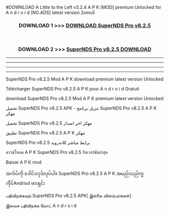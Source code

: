 #DOWNLOAD A Little to the Left v3.2.4 A P K [MOD] premium Unlocked for A n d r o i d [NO.ADS] latest version 2xmu5 



<div align="center">

<h3>DOWNLOAD 1 >>> <a href="https://downloadmod1.web.app/?judul=SuperNDS Pro v8.2.5 ">DOWNLOAD SuperNDS Pro v8.2.5 </a></h3><br>

<h3>DOWNLOAD 2 >>> <a href="https://downloadmod1.web.app/?judul=SuperNDS Pro v8.2.5 ">SuperNDS Pro v8.2.5  DOWNLOAD </a></h3>

</div>


----------------------------------------------------------

----------------------------------------------------------

----------------------------------------------------------

----------------------------------------------------------


SuperNDS Pro v8.2.5  Mod A P K download premium latest version Unlocked

Télécharger SuperNDS Pro v8.2.5  A P K pour A n d r o i d Gratuit

download SuperNDS Pro v8.2.5  Mod A P K premium latest version Unlocked

تحميل SuperNDS Pro v8.2.5  APK - تنزيل برنامج SuperNDS Pro v8.2.5  A P K مهكر

تحميل SuperNDS Pro v8.2.5  مهكر اخر اصدار

تطبيق SuperNDS Pro v8.2.5  A P K مهكر

SuperNDS Pro v8.2.5  برابط مباشر للاندرويد

ดาวน์โหลด A P K SuperNDS Pro v8.2.5  รับเวอร์ชันล่าสุด

Baixar A P K mod

အက်ပ်ကို ဒေါင်းလုဒ်လုပ်ပါ။ SuperNDS Pro v8.2.5  A P K အမည်သည်ကူကိုင်Andriod ဗားရှင်း

பதிவிறக்கவும் SuperNDS Pro v8.2.5  APK[ இல்லை விளம்பரங்கள்] 
 
இலவச பதிவிறக்க மோட் A n d r o i d



